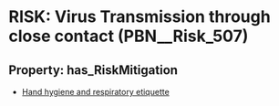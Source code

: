 # RISK: __Virus Transmission through close contact__ (PBN__Risk_507)

## Property: has_RiskMitigation

* [Hand hygiene and respiratory etiquette](PBN__RiskMitigation_717)

